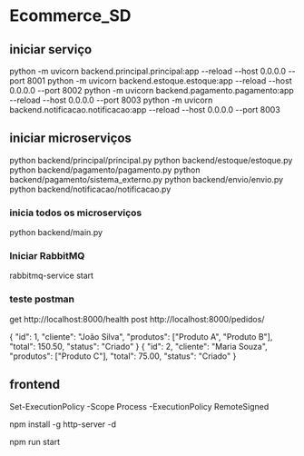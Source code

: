 # Ecommerce_SD


## iniciar serviço
python -m uvicorn backend.principal.principal:app --reload --host 0.0.0.0 --port 8001
python -m uvicorn backend.estoque.estoque:app --reload --host 0.0.0.0 --port 8002
python -m uvicorn backend.pagamento.pagamento:app --reload --host 0.0.0.0 --port 8003
python -m uvicorn backend.notificacao.notificacao:app --reload --host 0.0.0.0 --port 8003

## iniciar microserviços
python backend/principal/principal.py
python backend/estoque/estoque.py
python backend/pagamento/pagamento.py
python backend/pagamento/sistema_externo.py
python backend/envio/envio.py
python backend/notificacao/notificacao.py

### inicia todos os microserviços
python backend/main.py

### Iniciar RabbitMQ
rabbitmq-service start

### teste postman
get 
http://localhost:8000/health
post
http://localhost:8000/pedidos/

{
  "id": 1,
  "cliente": "João Silva",
  "produtos": ["Produto A", "Produto B"],
  "total": 150.50,
  "status": "Criado"
}
{
  "id": 2,
  "cliente": "Maria Souza",
  "produtos": ["Produto C"],
  "total": 75.00,
  "status": "Criado"
}


## frontend
Set-ExecutionPolicy -Scope Process -ExecutionPolicy RemoteSigned

npm install -g http-server -d

npm run start
